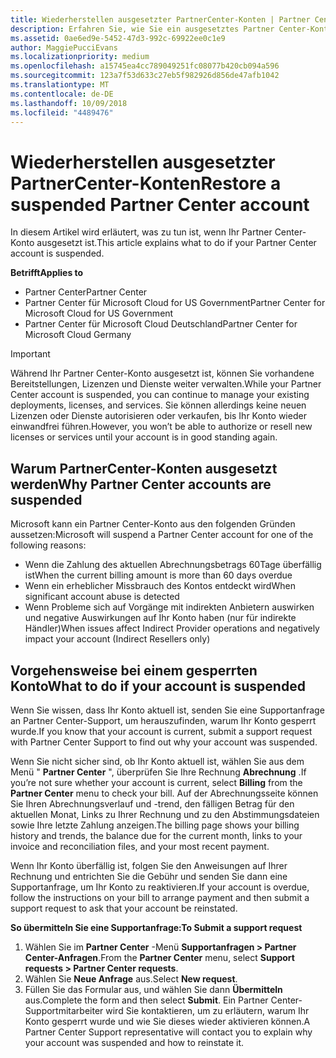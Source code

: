 ```yaml
---
title: Wiederherstellen ausgesetzter PartnerCenter-Konten | Partner Center
description: Erfahren Sie, wie Sie ein ausgesetztes Partner Center-Konto wiederherstellen, warum Partner Center-Konten ausgesetzt werden, und wie Sie Ihr Konto verwenden können, während es ausgesetzt ist.
ms.assetid: 0ae6ed9e-5452-47d3-992c-69922ee0c1e9
author: MaggiePucciEvans
ms.localizationpriority: medium
ms.openlocfilehash: a15745ea4cc789049251fc08077b420cb094a596
ms.sourcegitcommit: 123a7f53d633c27eb5f982926d856de47afb1042
ms.translationtype: MT
ms.contentlocale: de-DE
ms.lasthandoff: 10/09/2018
ms.locfileid: "4489476"
---
```

# <a name="restore-a-suspended-partner-center-account"></a><span data-ttu-id="81cf6-103">Wiederherstellen ausgesetzter PartnerCenter-Konten</span><span class="sxs-lookup"><span data-stu-id="81cf6-103">Restore a suspended Partner Center account</span></span>

<span data-ttu-id="81cf6-104">In diesem Artikel wird erläutert, was zu tun ist, wenn Ihr Partner Center-Konto ausgesetzt ist.</span><span class="sxs-lookup"><span data-stu-id="81cf6-104">This article explains what to do if your Partner Center account is suspended.</span></span>

**<span data-ttu-id="81cf6-105">Betrifft</span><span class="sxs-lookup"><span data-stu-id="81cf6-105">Applies to</span></span>**

-  <span data-ttu-id="81cf6-106">Partner Center</span><span class="sxs-lookup"><span data-stu-id="81cf6-106">Partner Center</span></span>
-  <span data-ttu-id="81cf6-107">Partner Center für Microsoft Cloud for US Government</span><span class="sxs-lookup"><span data-stu-id="81cf6-107">Partner Center for Microsoft Cloud for US Government</span></span>
-  <span data-ttu-id="81cf6-108">Partner Center für Microsoft Cloud Deutschland</span><span class="sxs-lookup"><span data-stu-id="81cf6-108">Partner Center for Microsoft Cloud Germany</span></span>

> [!IMPORTANT]  
> <span data-ttu-id="81cf6-109">Während Ihr Partner Center-Konto ausgesetzt ist, können Sie vorhandene Bereitstellungen, Lizenzen und Dienste weiter verwalten.</span><span class="sxs-lookup"><span data-stu-id="81cf6-109">While your Partner Center account is suspended, you can continue to manage your existing deployments, licenses, and services.</span></span> <span data-ttu-id="81cf6-110">Sie können allerdings keine neuen Lizenzen oder Dienste autorisieren oder verkaufen, bis Ihr Konto wieder einwandfrei führen.</span><span class="sxs-lookup"><span data-stu-id="81cf6-110">However, you won’t be able to authorize or resell new licenses or services until your account is in good standing again.</span></span>

## <a name="why-partner-center-accounts-are-suspended"></a><span data-ttu-id="81cf6-111">Warum PartnerCenter-Konten ausgesetzt werden</span><span class="sxs-lookup"><span data-stu-id="81cf6-111">Why Partner Center accounts are suspended</span></span>

<span data-ttu-id="81cf6-112">Microsoft kann ein Partner Center-Konto aus den folgenden Gründen aussetzen:</span><span class="sxs-lookup"><span data-stu-id="81cf6-112">Microsoft will suspend a Partner Center account for one of the following reasons:</span></span>

- <span data-ttu-id="81cf6-113">Wenn die Zahlung des aktuellen Abrechnungsbetrags 60Tage überfällig ist</span><span class="sxs-lookup"><span data-stu-id="81cf6-113">When the current billing amount is more than 60 days overdue</span></span> 
- <span data-ttu-id="81cf6-114">Wenn ein erheblicher Missbrauch des Kontos entdeckt wird</span><span class="sxs-lookup"><span data-stu-id="81cf6-114">When significant account abuse is detected</span></span>
- <span data-ttu-id="81cf6-115">Wenn Probleme sich auf Vorgänge mit indirekten Anbietern auswirken und negative Auswirkungen auf Ihr Konto haben (nur für indirekte Händler)</span><span class="sxs-lookup"><span data-stu-id="81cf6-115">When issues affect Indirect Provider operations and negatively impact your account (Indirect Resellers only)</span></span>

## <a name="what-to-do-if-your-account-is-suspended"></a><span data-ttu-id="81cf6-116">Vorgehensweise bei einem gesperrten Konto</span><span class="sxs-lookup"><span data-stu-id="81cf6-116">What to do if your account is suspended</span></span>

<span data-ttu-id="81cf6-117">Wenn Sie wissen, dass Ihr Konto aktuell ist, senden Sie eine Supportanfrage an Partner Center-Support, um herauszufinden, warum Ihr Konto gesperrt wurde.</span><span class="sxs-lookup"><span data-stu-id="81cf6-117">If you know that your account is current, submit a support request with Partner Center Support to find out why your account was suspended.</span></span> 

<span data-ttu-id="81cf6-118">Wenn Sie nicht sicher sind, ob Ihr Konto aktuell ist, wählen Sie aus dem Menü " **Partner Center** ", überprüfen Sie Ihre Rechnung **Abrechnung** .</span><span class="sxs-lookup"><span data-stu-id="81cf6-118">If you’re not sure whether your account is current, select **Billing** from the **Partner Center** menu to check your bill.</span></span> <span data-ttu-id="81cf6-119">Auf der Abrechnungsseite können Sie Ihren Abrechnungsverlauf und -trend, den fälligen Betrag für den aktuellen Monat, Links zu Ihrer Rechnung und zu den Abstimmungsdateien sowie Ihre letzte Zahlung anzeigen.</span><span class="sxs-lookup"><span data-stu-id="81cf6-119">The billing page shows your billing history and trends, the balance due for the current month, links to your invoice and reconciliation files, and your most recent payment.</span></span>

<span data-ttu-id="81cf6-120">Wenn Ihr Konto überfällig ist, folgen Sie den Anweisungen auf Ihrer Rechnung und entrichten Sie die Gebühr und senden Sie dann eine Supportanfrage, um Ihr Konto zu reaktivieren.</span><span class="sxs-lookup"><span data-stu-id="81cf6-120">If your account is overdue, follow the instructions on your bill to arrange payment and then submit a support request to ask that your account be reinstated.</span></span> 

**<span data-ttu-id="81cf6-121">So übermitteln Sie eine Supportanfrage:</span><span class="sxs-lookup"><span data-stu-id="81cf6-121">To Submit a support request</span></span>**

1.  <span data-ttu-id="81cf6-122">Wählen Sie im **Partner Center** -Menü **Supportanfragen > Partner Center-Anfragen**.</span><span class="sxs-lookup"><span data-stu-id="81cf6-122">From the **Partner Center** menu, select **Support requests > Partner Center requests**.</span></span>
2.  <span data-ttu-id="81cf6-123">Wählen Sie **Neue Anfrage** aus.</span><span class="sxs-lookup"><span data-stu-id="81cf6-123">Select **New request**.</span></span> 
3.  <span data-ttu-id="81cf6-124">Füllen Sie das Formular aus, und wählen Sie dann **Übermitteln** aus.</span><span class="sxs-lookup"><span data-stu-id="81cf6-124">Complete the form and then select **Submit**.</span></span> <span data-ttu-id="81cf6-125">Ein Partner Center-Supportmitarbeiter wird Sie kontaktieren, um zu erläutern, warum Ihr Konto gesperrt wurde und wie Sie dieses wieder aktivieren können.</span><span class="sxs-lookup"><span data-stu-id="81cf6-125">A Partner Center Support representative will contact you to explain why your account was suspended and how to reinstate it.</span></span>




